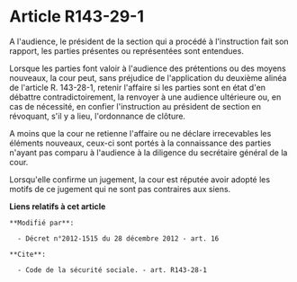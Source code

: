 # Article R143-29-1

A l'audience, le président de la section qui a procédé à l'instruction fait son rapport, les parties présentes ou
représentées sont entendues. 

Lorsque les parties font valoir à l'audience des prétentions ou des moyens nouveaux, la cour peut, sans préjudice de
l'application du deuxième alinéa de l'article R. 143-28-1, retenir l'affaire si les parties sont en état d'en débattre
contradictoirement, la renvoyer à une audience ultérieure ou, en cas de nécessité, en confier l'instruction au président de
section en révoquant, s'il y a lieu, l'ordonnance de clôture. 

A moins que la cour ne retienne l'affaire ou ne déclare irrecevables les éléments nouveaux, ceux-ci sont portés à la
connaissance des parties n'ayant pas comparu à l'audience à la diligence du secrétaire général de la cour. 

Lorsqu'elle confirme un jugement, la cour est réputée avoir adopté les motifs de ce jugement qui ne sont pas contraires aux
siens.

**Liens relatifs à cet article**

	**Modifié par**:

	  - Décret n°2012-1515 du 28 décembre 2012 - art. 16

	**Cite**:

	  - Code de la sécurité sociale. - art. R143-28-1
